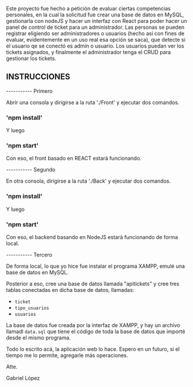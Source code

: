 Este proyecto fue hecho a petición de evaluar ciertas competencias personales, en la cual la solicitud fue crear una base de datos en MySQL, gestionarla con nodeJS y hacer un interfaz con React para poder hacer un panel de control de ticket para un administrador. Las personas se pueden registrar eligiendo ser administradores o usuarios (hecho así con fines de evaluar, evidentemente en un uso real esa opción se saca), que detecte si el usuario qe se conectó es admin o usuario. Los usuarios puedan ver los tickets asignados, y finalmente el administrador tenga el CRUD para gestionar los tickets. 


## INSTRUCCIONES
----------- Primero

Abrir una consola y dirigirse a la ruta './Front' y ejecutar dos comandos.

### 'npm install'

Y luego

### 'npm start'

Con eso, el front basado en REACT estará funcionando. 

----------- Segundo

En otra consola, dirigirse a la ruta './Back' y ejecutar dos comandos.

### 'npm install'

Y luego

### 'npm start'

Con eso, el backend basando en NodeJS estará funcionando de forma local.

----------- Tercero

De forma local, lo que yo hice fue instalar el programa XAMPP, emulé una base de datos en MySQL.

Posterior a eso, cree una base de datos llamada "apitickets" y cree tres tablas conectadas en dicha base de datos, llamadas: 
- `ticket`
- `tipo_usuarios`
- `usuarios`

La base de datos fue creada por la interfaz de XAMPP, y hay un archivo llamadl `data.sql` que tiene el código de toda la base de datos que importé desde el mismo programa.

Todo lo escrito acá, la aplicación web lo hace. Espero en un futuro, si el tiempo me lo permite, agregarle más operaciones.

Atte.

Gabriel López
